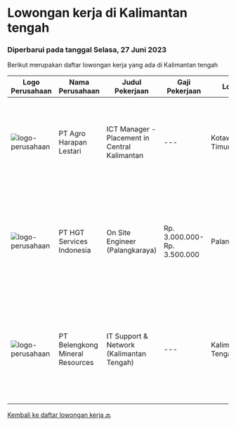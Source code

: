 
  # Lowongan kerja di Kalimantan tengah

  ### Diperbarui pada tanggal Selasa, 27 Juni 2023

  Berikut merupakan daftar lowongan kerja yang ada di Kalimantan tengah

  |Logo Perusahaan | Nama Perusahaan | Judul Pekerjaan | Gaji Pekerjaan | Lokasi | Deskripsi | Tanggal diunggah | Pranala |
  | -------------- | --------------- | --------------- | --------- | --------- | -------------- | ------- | ----------- |
  |![logo-perusahaan](https://image-service-cdn.seek.com.au/cf504cf0fd63cff79d8947c0ec301d1bfb683f57/ee4dce1061f3f616224767ad58cb2fc751b8d2dc)|PT Agro Harapan Lestari|ICT Manager - Placement in Central Kalimantan|---|Kotawaringin Timur|To lead IT team in Central Kalimantan, West Kalimantan. Monitor, control, day to day ICT Operation support for plantation estate, Mill and others...|Senin, 26 Juni 2023|https://www.jobstreet.co.id/id/job/ict-manager-placement-in-central-kalimantan-4385521?token=0~9c59f719-5f58-44f8-83f1-3788e71024b4&sectionRank=1&jobId=jobstreet-id-job-4385521|
|![logo-perusahaan](https://image-service-cdn.seek.com.au/b0d3635bdb46ac2fab278756febb47dbdc756814/ee4dce1061f3f616224767ad58cb2fc751b8d2dc)|PT HGT Services Indonesia|On Site Engineer (Palangkaraya)|Rp. 3.000.000-Rp. 3.500.000|Palangkaraya|URAIAN PEKERJAAN : Melakukan site survey/asset management, yaitu melakukan pendataan perangkat Melakukan preventive maintenance, yaitu melakukan...|Selasa, 20 Juni 2023|https://www.jobstreet.co.id/id/job/on-site-engineer-palangkaraya-4378694?token=0~9c59f719-5f58-44f8-83f1-3788e71024b4&sectionRank=2&jobId=jobstreet-id-job-4378694|
|![logo-perusahaan](https://image-service-cdn.seek.com.au/aea2830a6a5ef7b23f5773b025191983b5991cc9/ee4dce1061f3f616224767ad58cb2fc751b8d2dc)|PT Belengkong Mineral Resources|IT Support & Network (Kalimantan Tengah)|---|Kalimantan Tengah|Kualifikasi: Pendidikan minimal S1 Teknik Komputer/Sistem Informasi/Teknik Informatika Usia maksimal 28 tahun Pengalaman minimal 2 tahun untuk posisi...|Selasa, 13 Juni 2023|https://www.jobstreet.co.id/id/job/it-support-network-kalimantan-tengah-4369938?token=0~9c59f719-5f58-44f8-83f1-3788e71024b4&sectionRank=3&jobId=jobstreet-id-job-4369938|


  [Kembali ke daftar lowongan kerja 🔙](../README.md#daftar-lowongan-kerja)
  